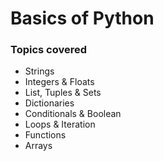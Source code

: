 <h1>Basics of Python</h1>

<h3>Topics covered</h3>
  <ul>
  <li>Strings</li>
  <li>Integers & Floats</li>
  <li>List, Tuples & Sets</li>
  <li>Dictionaries</li>
  <li>Conditionals & Boolean</li>
  <li>Loops & Iteration</li>
  <li>Functions</li>
  <li>Arrays</li>
  </ul>


